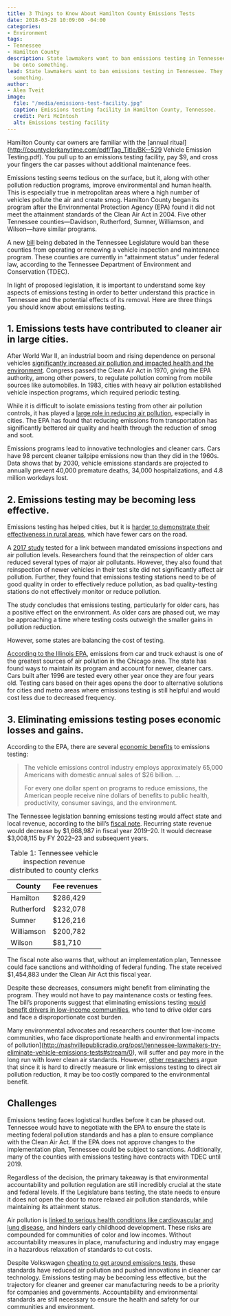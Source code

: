 ```yaml
---
title: 3 Things to Know About Hamilton County Emissions Tests
date: 2018-03-28 10:09:00 -04:00
categories:
- Environment
tags:
- Tennessee
- Hamilton County
description: State lawmakers want to ban emissions testing in Tennessee. They might
  be onto something.
lead: State lawmakers want to ban emissions testing in Tennessee. They might be onto
  something.
author:
- Alea Tveit
image:
  file: "/media/emissions-test-facility.jpg"
  caption: Emissions testing facility in Hamilton County, Tennessee.
  credit: Peri McIntosh
  alt: Emissions testing facility
---
```


Hamilton County car owners are familiar with the [annual ritual](http://countyclerkanytime.com/pdf/Tag_Title/BK--529 Vehicle Emission Testing.pdf). You pull up to an emissions testing facility, pay $9, and cross your fingers the car passes without additional maintenance fees. 

Emissions testing seems tedious on the surface, but it, along with other pollution reduction programs, improve environmental and human health. This is especially true in metropolitan areas where a high number of vehicles pollute the air and create smog. Hamilton County began its program after the Environmental Protection Agency (EPA) found it did not meet the attainment standards of the Clean Air Act in 2004. Five other Tennessee counties—Davidson, Rutherford, Sumner, Williamson, and Wilson—have similar programs.

A new [bill](http://wapp.capitol.tn.gov/apps/BillInfo/Default.aspx?BillNumber=SB2656&GA=110) being debated in the Tennessee Legislature would ban these counties from operating or renewing a vehicle inspection and maintenance program. These counties are currently in “attainment status” under federal law, according to the Tennessee Department of Environment and Conservation (TDEC).

In light of proposed legislation, it is important to understand some key aspects of emissions testing in order to better understand this practice in Tennessee and the potential effects of its removal. Here are three things you should know about emissions testing.

## 1. Emissions tests have contributed to cleaner air in large cities.

After World War II, an industrial boom and rising dependence on personal vehicles [significantly increased air pollution and impacted health and the environment](https://www.epa.gov/air-pollution-transportation/accomplishments-and-success-air-pollution-transportation). Congress passed the Clean Air Act in 1970, giving the EPA authority, among other powers, to regulate pollution coming from mobile sources like automobiles. In 1983, cities with heavy air pollution established vehicle inspection programs, which required periodic testing. 

While it is difficult to isolate emissions testing from other air pollution controls, it has played a [large role in reducing air pollution](https://www.epa.gov/air-pollution-transportation/smog-soot-and-local-air-pollution), especially in cities. The EPA has found that reducing emissions from transportation has significantly bettered air quality and health through the reduction of smog and soot.

Emissions programs lead to innovative technologies and cleaner cars. Cars have 98 percent cleaner tailpipe emissions now than they did in the 1960s. Data shows that by 2030, vehicle emissions standards are projected to annually prevent 40,000 premature deaths, 34,000 hospitalizations, and 4.8 million workdays lost.

## 2. Emissions testing may be becoming less effective.

Emissions testing has helped cities, but it is [harder to demonstrate their effectiveness in rural areas](http://www.latimes.com/nation/la-na-emissions-standards-20150924-story.html), which have fewer cars on the road.

A [2017 study](http://www.nber.org/papers/w23966) tested for a link between mandated emissions inspections and air pollution levels. Researchers found that the reinspection of older cars reduced several types of major air pollutants. However, they also found that reinspection of newer vehicles in their test site did not significantly affect air pollution. Further, they found that emissions testing stations need to be of good quality in order to effectively reduce pollution, as bad quality-testing stations do not effectively monitor or reduce pollution.

The study concludes that emissions testing, particularly for older cars, has a positive effect on the environment. As older cars are phased out, we may be approaching a time where testing costs outweigh the smaller gains in pollution reduction.

However, some states are balancing the cost of testing. 

[According to the Illinois EPA](http://www.epa.illinois.gov/topics/air-quality/mobile-sources/vehicle-emissions-testing/index), emissions from car and truck exhaust is one of the greatest sources of air pollution in the Chicago area. The state has found ways to maintain its program and account for newer, cleaner cars. Cars built after 1996 are tested every other year once they are four years old. Testing cars based on their ages opens the door to alternative solutions for cities and metro areas where emissions testing is still helpful and would cost less due to decreased frequency.

## 3. Eliminating emissions testing poses economic losses and gains.

According to the EPA, there are several [economic benefits](https://www.epa.gov/air-pollution-transportation/accomplishments-and-success-air-pollution-transportation) to emissions testing:

> The vehicle emissions control industry employs approximately 65,000 Americans with domestic annual sales of $26 billion. ...
> 
> For every one dollar spent on programs to reduce emissions, the American people receive nine dollars of benefits to public health, productivity, consumer savings, and the environment.

The Tennessee legislation banning emissions testing would affect state and local revenue, according to the bill’s [fiscal note](http://www.capitol.tn.gov/Bills/110/Fiscal/HB1782.pdf). Recurring state revenue would decrease by $1,668,987 in fiscal year 2019–20. It would decrease $3,008,115 by FY 2022–23 and subsequent years.

<table>
  <caption>Table 1: Tennessee vehicle inspection revenue distributed to county clerks</caption>
  <thead>
    <tr>
      <th>County</th>
      <th>Fee revenues</th>
    </tr>
  </thead>
  <tbody>
    <tr>
      <td>Hamilton</td>
      <td>$286,429</td>
    </tr>
    <tr>
      <td>Rutherford</td>
      <td>$232,078</td>
    </tr>
    <tr>
      <td>Sumner</td>
      <td>$126,216</td>
    </tr>
    <tr>
      <td>Williamson</td>
      <td>$200,782</td>
    </tr>
    <tr>
      <td>Wilson</td>
      <td>$81,710</td>
    </tr>
  </tbody>
</table>

The fiscal note also warns that, without an implementation plan, Tennessee could face sanctions and withholding of federal funding. The state received $1,454,883 under the Clean Air Act this fiscal year. 

Despite these decreases, consumers might benefit from eliminating the program. They would not have to pay maintenance costs or testing fees. The bill’s proponents suggest that eliminating emissions testing [would benefit drivers in low-income communities](http://nashvillepublicradio.org/post/tennessee-lawmakers-try-eliminate-vehicle-emissions-tests#stream/0), who tend to drive older cars and face a disproportionate cost burden.

Many environmental advocates and researchers counter that low-income communities, who face disproportionate health and environmental impacts of pollution](http://nashvillepublicradio.org/post/tennessee-lawmakers-try-eliminate-vehicle-emissions-tests#stream/0), will suffer and pay more in the long run with lower clean air standards. However, [other researchers](http://www.latimes.com/nation/la-na-emissions-standards-20150924-story.html) argue that since it is hard to directly measure or link emissions testing to direct air pollution reduction, it may be too costly compared to the environmental benefit. 

## Challenges

Emissions testing faces logistical hurdles before it can be phased out. Tennessee would have to negotiate with the EPA to ensure the state is meeting federal pollution standards and has a plan to ensure compliance with the Clean Air Act. If the EPA does not approve changes to the implementation plan, Tennessee could be subject to sanctions. Additionally, many of the counties with emissions testing have contracts with TDEC until 2019. 

Regardless of the decision, the primary takeaway is that environmental accountability and pollution regulation are still incredibly crucial at the state and federal levels. If the Legislature bans testing, the state needs to ensure it does not open the door to more relaxed air pollution standards, while maintaining its attainment status.

Air pollution is [linked to serious health conditions like cardiovascular and lung disease](https://www.epa.gov/mobile-source-pollution/how-mobile-source-pollution-affects-your-health), and hinders early childhood development. These risks are compounded for communities of color and low incomes. Without accountability measures in place, manufacturing and industry may engage in a hazardous relaxation of standards to cut costs.

Despite Volkswagen [cheating to get around emissions tests](https://www.nytimes.com/interactive/2015/business/international/vw-diesel-emissions-scandal-explained.html), these standards have reduced air pollution and pushed innovations in cleaner car technology. Emissions testing may be becoming less effective, but the trajectory for cleaner and greener car manufacturing needs to be a priority for companies and governments. Accountability and environmental standards are still necessary to ensure the health and safety for our communities and environment.